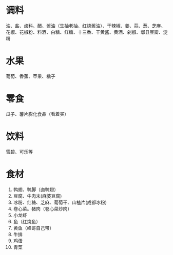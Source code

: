 # 调料
油、盐、卤料、醋、酱油（生抽老抽、红烧酱油）、干辣椒、姜、蒜、葱、芝麻、花椒、花椒粉、料酒、白糖、红糖、十三香、干黄酱、黄酒、剁椒、郫县豆瓣、淀粉

# 水果
葡萄、香蕉、苹果、橘子

# 零食
瓜子、薯片膨化食品（看着买）

# 饮料
雪碧、可乐等

# 食材
1. 鸭翅、鸭脚（卤鸭翅）
2. 豆腐、牛肉末(麻婆豆腐)
3. 冰粉、红糖、芝麻、葡萄干、山楂片(成都冰粉)
4. 卷心菜。猪肉（卷心菜炒肉）
5. 小龙虾
6. 鱼（红烧鱼）
7. 黄鱼（峰哥自己带）
8. 牛排
9. 鸡蛋
10. 青菜